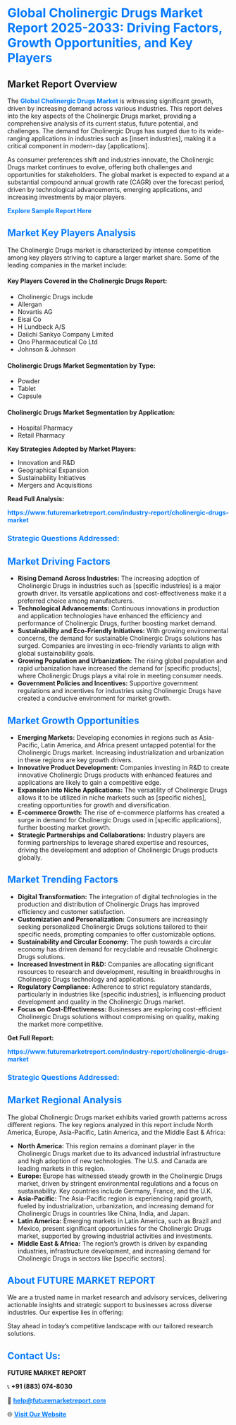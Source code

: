 <h1 style="color: #007BFF;">Global Cholinergic Drugs Market Report 2025-2033: Driving Factors, Growth Opportunities, and Key Players</h1>

<section id="overview">
<h2>Market Report Overview</h2>
<p>The <a href="https://www.futuremarketreport.com/industry-report/cholinergic-drugs-market" style="color: #007BFF; text-decoration: none;"><strong>Global Cholinergic Drugs Market</strong></a> is witnessing significant growth, driven by increasing demand across various industries. This report delves into the key aspects of the Cholinergic Drugs market, providing a comprehensive analysis of its current status, future potential, and challenges. The demand for Cholinergic Drugs has surged due to its wide-ranging applications in industries such as [insert industries], making it a critical component in modern-day [applications].</p>
<p>As consumer preferences shift and industries innovate, the Cholinergic Drugs market continues to evolve, offering both challenges and opportunities for stakeholders. The global market is expected to expand at a substantial compound annual growth rate (CAGR) over the forecast period, driven by technological advancements, emerging applications, and increasing investments by major players.</p>
</section>

<section id="overview">
<p><a href="https://www.futuremarketreport.com/request-sample/reportId=97409" style="color: #007BFF; text-decoration: none;"><strong>Explore Sample Report Here</strong></a></p>
</section>

<section id="key-players">
<h2 style="color: #007BFF;">Market Key Players Analysis</h2>
<p>The Cholinergic Drugs market is characterized by intense competition among key players striving to capture a larger market share. Some of the leading companies in the market include:</p>
<h4>Key Players Covered in the Cholinergic Drugs Report:</h4>
<ul><li>Cholinergic Drugs include</li><li>Allergan</li><li>Novartis AG</li><li>Eisai Co</li><li>H Lundbeck A/S</li><li>Daiichi Sankyo Company Limited</li><li>Ono Pharmaceutical Co Ltd</li><li>Johnson &amp; Johnson</li></ul>
<h4>Cholinergic Drugs Market Segmentation by Type:</h4>
<ul><li>Powder</li><li>Tablet</li><li>Capsule</li></ul>

<h4>Cholinergic Drugs Market Segmentation by Application:</h4>
<ul><li>Hospital Pharmacy</li><li>Retail Pharmacy</li></ul>
<p><strong>Key Strategies Adopted by Market Players:</strong></p>
<ul>
<li>Innovation and R&D</li>
<li>Geographical Expansion</li>
<li>Sustainability Initiatives</li>
<li>Mergers and Acquisitions</li>
</ul>
</section>

<section>
<p><strong>Read Full Analysis: </strong></p><a href="https://www.futuremarketreport.com/industry-report/cholinergic-drugs-market" style="color: #007BFF; text-decoration: none;"><strong>https://www.futuremarketreport.com/industry-report/cholinergic-drugs-market</strong></a>
<h3 style="color: #007BFF;">Strategic Questions Addressed:</h3>
</section>

<section id="driving-factors">
<h2 style="color: #007BFF;">Market Driving Factors</h2>
<ul>
<li><strong>Rising Demand Across Industries:</strong> The increasing adoption of Cholinergic Drugs in industries such as [specific industries] is a major growth driver. Its versatile applications and cost-effectiveness make it a preferred choice among manufacturers.</li>
<li><strong>Technological Advancements:</strong> Continuous innovations in production and application technologies have enhanced the efficiency and performance of Cholinergic Drugs, further boosting market demand.</li>
<li><strong>Sustainability and Eco-Friendly Initiatives:</strong> With growing environmental concerns, the demand for sustainable Cholinergic Drugs solutions has surged. Companies are investing in eco-friendly variants to align with global sustainability goals.</li>
<li><strong>Growing Population and Urbanization:</strong> The rising global population and rapid urbanization have increased the demand for [specific products], where Cholinergic Drugs plays a vital role in meeting consumer needs.</li>
<li><strong>Government Policies and Incentives:</strong> Supportive government regulations and incentives for industries using Cholinergic Drugs have created a conducive environment for market growth.</li>
</ul>
</section>

<section id="growth-opportunities">
<h2 style="color: #007BFF;">Market Growth Opportunities</h2>
<ul>
<li><strong>Emerging Markets:</strong> Developing economies in regions such as Asia-Pacific, Latin America, and Africa present untapped potential for the Cholinergic Drugs market. Increasing industrialization and urbanization in these regions are key growth drivers.</li>
<li><strong>Innovative Product Development:</strong> Companies investing in R&D to create innovative Cholinergic Drugs products with enhanced features and applications are likely to gain a competitive edge.</li>
<li><strong>Expansion into Niche Applications:</strong> The versatility of Cholinergic Drugs allows it to be utilized in niche markets such as [specific niches], creating opportunities for growth and diversification.</li>
<li><strong>E-commerce Growth:</strong> The rise of e-commerce platforms has created a surge in demand for Cholinergic Drugs used in [specific applications], further boosting market growth.</li>
<li><strong>Strategic Partnerships and Collaborations:</strong> Industry players are forming partnerships to leverage shared expertise and resources, driving the development and adoption of Cholinergic Drugs products globally.</li>
</ul>
</section>

<section id="trending-factors">
<h2 style="color: #007BFF;">Market Trending Factors</h2>
<ul>
<li><strong>Digital Transformation:</strong> The integration of digital technologies in the production and distribution of Cholinergic Drugs has improved efficiency and customer satisfaction.</li>
<li><strong>Customization and Personalization:</strong> Consumers are increasingly seeking personalized Cholinergic Drugs solutions tailored to their specific needs, prompting companies to offer customizable options.</li>
<li><strong>Sustainability and Circular Economy:</strong> The push towards a circular economy has driven demand for recyclable and reusable Cholinergic Drugs solutions.</li>
<li><strong>Increased Investment in R&D:</strong> Companies are allocating significant resources to research and development, resulting in breakthroughs in Cholinergic Drugs technology and applications.</li>
<li><strong>Regulatory Compliance:</strong> Adherence to strict regulatory standards, particularly in industries like [specific industries], is influencing product development and quality in the Cholinergic Drugs market.</li>
<li><strong>Focus on Cost-Effectiveness:</strong> Businesses are exploring cost-efficient Cholinergic Drugs solutions without compromising on quality, making the market more competitive.</li>
</ul>
</section>

<section>
<p><strong>Get Full Report: </strong></p><a href="https://www.futuremarketreport.com/industry-report/cholinergic-drugs-market" style="color: #007BFF; text-decoration: none;"><strong>https://www.futuremarketreport.com/industry-report/cholinergic-drugs-market</strong></a>
<h3 style="color: #007BFF;">Strategic Questions Addressed:</h3>
</section>


<section id="regional-analysis">
<h2 style="color: #007BFF;">Market Regional Analysis</h2>
<p>The global Cholinergic Drugs market exhibits varied growth patterns across different regions. The key regions analyzed in this report include North America, Europe, Asia-Pacific, Latin America, and the Middle East & Africa:</p>
<ul>
<li><strong>North America:</strong> This region remains a dominant player in the Cholinergic Drugs market due to its advanced industrial infrastructure and high adoption of new technologies. The U.S. and Canada are leading markets in this region.</li>
<li><strong>Europe:</strong> Europe has witnessed steady growth in the Cholinergic Drugs market, driven by stringent environmental regulations and a focus on sustainability. Key countries include Germany, France, and the U.K.</li>
<li><strong>Asia-Pacific:</strong> The Asia-Pacific region is experiencing rapid growth, fueled by industrialization, urbanization, and increasing demand for Cholinergic Drugs in countries like China, India, and Japan.</li>
<li><strong>Latin America:</strong> Emerging markets in Latin America, such as Brazil and Mexico, present significant opportunities for the Cholinergic Drugs market, supported by growing industrial activities and investments.</li>
<li><strong>Middle East & Africa:</strong> The region’s growth is driven by expanding industries, infrastructure development, and increasing demand for Cholinergic Drugs in sectors like [specific sectors].</li>
</ul>
</section>

<footer>
<h2 style="color: #007BFF;">About FUTURE MARKET REPORT</h2>
<p>We are a trusted name in market research and advisory services, delivering actionable insights and strategic support to businesses across diverse industries. Our expertise lies in offering:</p>

<p>Stay ahead in today’s competitive landscape with our tailored research solutions.</p>

<h2 style="color: #007BFF;">Contact Us:</h2>
<p><strong>FUTURE MARKET REPORT</strong></p>
<p>📞 <strong>+91 (883) 074-8030</strong></p>
<p>📧 <strong><a href="mailto:help@futuremarketreport.com" style="color: #007BFF;">help@futuremarketreport.com</a></strong></p>
<p>🌐 <strong><a href="https://www.futuremarketreport.com/" style="color: #007BFF;">Visit Our Website</a></strong></p>
</footer>